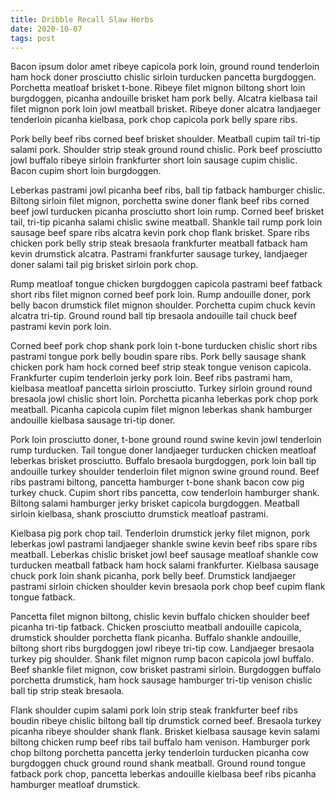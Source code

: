```yaml
---
title: Dribble Recall Slaw Herbs
date: 2020-10-07
tags: post
---
```


Bacon ipsum dolor amet ribeye capicola pork loin, ground round tenderloin ham hock doner prosciutto chislic sirloin turducken pancetta burgdoggen.  Porchetta meatloaf brisket t-bone.  Ribeye filet mignon biltong short loin burgdoggen, picanha andouille brisket ham pork belly.  Alcatra kielbasa tail filet mignon pork loin jowl meatball brisket.  Ribeye doner alcatra landjaeger tenderloin picanha kielbasa, pork chop capicola pork belly spare ribs.

Pork belly beef ribs corned beef brisket shoulder.  Meatball cupim tail tri-tip salami pork.  Shoulder strip steak ground round chislic.  Pork beef prosciutto jowl buffalo ribeye sirloin frankfurter short loin sausage cupim chislic.  Bacon cupim short loin burgdoggen.

Leberkas pastrami jowl picanha beef ribs, ball tip fatback hamburger chislic.  Biltong sirloin filet mignon, porchetta swine doner flank beef ribs corned beef jowl turducken picanha prosciutto short loin rump.  Corned beef brisket tail, tri-tip picanha salami chislic swine meatball.  Shankle tail rump pork loin sausage beef spare ribs alcatra kevin pork chop flank brisket.  Spare ribs chicken pork belly strip steak bresaola frankfurter meatball fatback ham kevin drumstick alcatra.  Pastrami frankfurter sausage turkey, landjaeger doner salami tail pig brisket sirloin pork chop.

Rump meatloaf tongue chicken burgdoggen capicola pastrami beef fatback short ribs filet mignon corned beef pork loin.  Rump andouille doner, pork belly bacon drumstick filet mignon shoulder.  Porchetta cupim chuck kevin alcatra tri-tip.  Ground round ball tip bresaola andouille tail chuck beef pastrami kevin pork loin.

Corned beef pork chop shank pork loin t-bone turducken chislic short ribs pastrami tongue pork belly boudin spare ribs.  Pork belly sausage shank chicken pork ham hock corned beef strip steak tongue venison capicola.  Frankfurter cupim tenderloin jerky pork loin.  Beef ribs pastrami ham, kielbasa meatloaf pancetta sirloin prosciutto.  Turkey sirloin ground round bresaola jowl chislic short loin.  Porchetta picanha leberkas pork chop pork meatball.  Picanha capicola cupim filet mignon leberkas shank hamburger andouille kielbasa sausage tri-tip doner.

Pork loin prosciutto doner, t-bone ground round swine kevin jowl tenderloin rump turducken.  Tail tongue doner landjaeger turducken chicken meatloaf leberkas brisket prosciutto.  Buffalo bresaola burgdoggen, pork loin ball tip andouille turkey shoulder tenderloin filet mignon swine ground round.  Beef ribs pastrami biltong, pancetta hamburger t-bone shank bacon cow pig turkey chuck.  Cupim short ribs pancetta, cow tenderloin hamburger shank.  Biltong salami hamburger jerky brisket capicola burgdoggen.  Meatball sirloin kielbasa, shank prosciutto drumstick meatloaf pastrami.

Kielbasa pig pork chop tail.  Tenderloin drumstick jerky filet mignon, pork leberkas jowl pastrami landjaeger shankle swine kevin beef ribs spare ribs meatball.  Leberkas chislic brisket jowl beef sausage meatloaf shankle cow turducken meatball fatback ham hock salami frankfurter.  Kielbasa sausage chuck pork loin shank picanha, pork belly beef.  Drumstick landjaeger pastrami sirloin chicken shoulder kevin bresaola pork chop beef cupim flank tongue fatback.

Pancetta filet mignon biltong, chislic kevin buffalo chicken shoulder beef picanha tri-tip fatback.  Chicken prosciutto meatball andouille capicola, drumstick shoulder porchetta flank picanha.  Buffalo shankle andouille, biltong short ribs burgdoggen jowl ribeye tri-tip cow.  Landjaeger bresaola turkey pig shoulder.  Shank filet mignon rump bacon capicola jowl buffalo.  Beef shankle filet mignon, cow brisket pastrami sirloin.  Burgdoggen buffalo porchetta drumstick, ham hock sausage hamburger tri-tip venison chislic ball tip strip steak bresaola.

Flank shoulder cupim salami pork loin strip steak frankfurter beef ribs boudin ribeye chislic biltong ball tip drumstick corned beef.  Bresaola turkey picanha ribeye shoulder shank flank.  Brisket kielbasa sausage kevin salami biltong chicken rump beef ribs tail buffalo ham venison.  Hamburger pork chop biltong porchetta pancetta jerky tenderloin turducken picanha cow burgdoggen chuck ground round shank meatball.  Ground round tongue fatback pork chop, pancetta leberkas andouille kielbasa beef ribs picanha hamburger meatloaf drumstick.